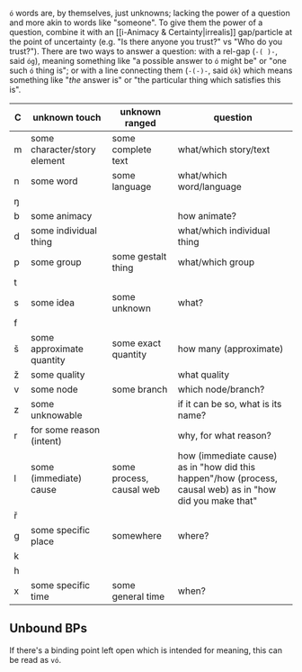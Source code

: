 `ó` words are, by themselves, just unknowns; lacking the power of a question and more akin to words like "someone". To give them the power of a question, combine it with an [[i-Animacy & Certainty|irrealis]] gap/particle at the point of uncertainty (e.g. "Is there anyone you trust?" vs "Who do you trust?"). There are two ways to answer a question: with a rel-gap (`-( )-`, said `óg`), meaning something like "a possible answer to `ó` might be" or "one such `ó` thing is"; or with a line connecting them (`-(-)-`, said `ók`) which means something like "*the* answer is" or "the particular thing which satisfies this is".


| C   | unknown touch                | unknown ranged           | question                                                                                                  |
| --- | ---------------------------- | ------------------------ | --------------------------------------------------------------------------------------------------------- |
| m   | some character/story element | some complete text       | what/which story/text                                                                                     |
| n   | some word                    | some language            | what/which word/language                                                                                  |
| ŋ   |                              |                          |                                                                                                           |
| b   | some animacy                 |                          | how animate?                                                                                              |
| d   | some individual thing        |                          | what/which individual thing                                                                               |
| p   | some group                   | some gestalt thing       | what/which group                                                                                          |
| t   |                              |                          |                                                                                                           |
| s   | some idea                    | some unknown             | what?                                                                                                     |
| f   |                              |                          |                                                                                                           |
| š   | some approximate quantity    | some exact quantity      | how many (approximate)                                                                                    |
| ž   | some quality                 |                          | what quality                                                                                              |
| v   | some node                    | some branch              | which node/branch?                                                                                        |
| z   | some unknowable              |                          | if it can be so, what is its name?                                                                        |
| r   | for some reason (intent)     |                          | why, for what reason?                                                                                     |
| l   | some (immediate) cause       | some process, causal web | how (immediate cause) as in "how did this happen"/how (process, causal web) as in "how did you make that" |
| ř   |                              |                          |                                                                                                           |
| g   | some specific place          | somewhere                | where?                                                                                                    |
| k   |                              |                          |                                                                                                           |
| h   |                              |                          |                                                                                                           |
| x   | some specific time           | some general time        | when?                                                                                                     |

## Unbound BPs
If there's a binding point left open which is intended for meaning, this can be read as `vó`.